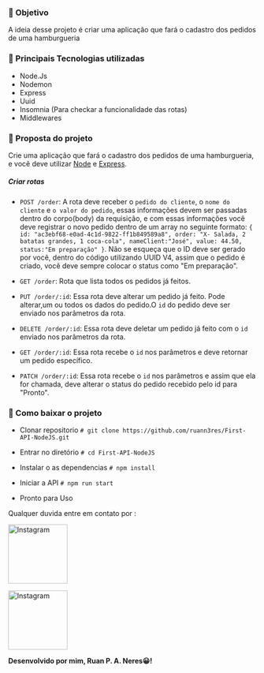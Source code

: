 ### 🎯 Objetivo
A ideia desse projeto é criar uma aplicação que fará o cadastro dos pedidos de uma hamburgueria 

### 🚀 Principais Tecnologias utilizadas

- Node.Js
- Nodemon
- Express
- Uuid
- Insomnia (Para checkar a funcionalidade das rotas)
- Middlewares

### 📑 Proposta do projeto

Crie uma aplicação que fará o cadastro dos pedidos de uma hamburgueria, e você deve utilizar [Node](https://nodejs.org/en/) e [Express](https://expressjs.com/pt-br/).

##### Criar rotas

- `POST /order`: A rota deve receber o `pedido do cliente`, o `nome do cliente` e `o valor do pedido`, essas informações devem ser passadas dentro do corpo(body) da requisição, e com essas informações você deve registrar o novo pedido dentro de um array no seguinte formato: `{ id: "ac3ebf68-e0ad-4c1d-9822-ff1b849589a8", order: "X- Salada, 2 batatas grandes, 1 coca-cola", nameClient:"José", value: 44.50, status:"Em preparação" }`. Não se esqueça que o ID deve ser gerado por você, dentro do código utilizando UUID V4, assim que o pedido é criado, você deve sempre colocar o status como "Em preparação".


- `GET /order`: Rota que lista todos os pedidos já feitos.

- `PUT /order/:id`: Essa rota deve alterar um pedido já feito. Pode alterar,um ou todos os dados do pedido.O `id` do pedido deve ser enviado nos parâmetros da rota.

- `DELETE /order/:id`: Essa rota deve deletar um pedido já feito com o `id` enviado nos parâmetros da rota.

- `GET /order/:id`: Essa rota recebe o `id` nos parâmetros e deve retornar um pedido específico.

- `PATCH /order/:id`: Essa rota recebe o `id` nos parâmetros e assim que ela for chamada, deve alterar o status do pedido recebido pelo id para "Pronto".

### 🔨 Como baixar o projeto

- Clonar repositorio
`# git clone https://github.com/ruann3res/First-API-NodeJS.git`

- Entrar no diretório
`# cd First-API-NodeJS`

- Instalar o as dependencias
`# npm install`

- Iniciar a API
`# npm run start`

- Pronto para Uso 


Qualquer duvida entre em contato por :
<div>
<a href="https://www.instagram.com/ruan_074/"><img src="https://img.shields.io/badge/Instagram-E4405F?style=for-the-badge&logo=instagram&logoColor=white" alt="Instagram" width="120px"></a>

<a><img src="https://img.shields.io/badge/LinkedIn-0077B5?style=for-the-badge&logo=linkedin&logoColor=white"  alt="Instagram" width="120px"></a>

</div>


<strong>Desenvolvido por mim, Ruan P. A. Neres😀!  </strong>